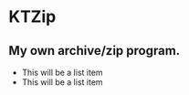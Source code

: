 KTZip
==============
My own archive/zip program.
--------------


- This will be a list item
- This will be a list item
